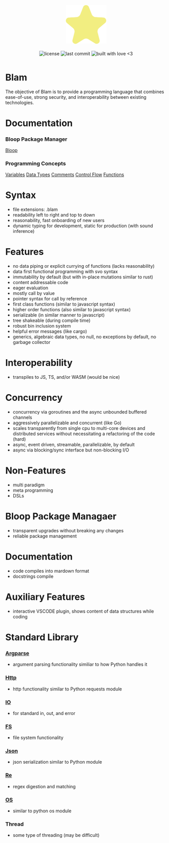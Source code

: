 <p align="center">
  <img alt="dream logo" src=".github/logo.svg" style="width: 25%">   
</p>

<p align="center" style="height: 32px">
  <img align="middle" alt="license" src="https://img.shields.io/github/license/SwampPear/blam.svg">
  <img align="middle" alt="last commit" src="https://img.shields.io/github/last-commit/SwampPear/blam.svg">
  <img align="middle" style="height: 21px" alt="built with love <3" src="http://ForTheBadge.com/images/badges/built-with-love.svg">
</p>

# Blam
The objective of Blam is to provide a programming language that combines
ease-of-use, strong security, and interoperability between existing 
technologies.

# Documentation
### Bloop Package Manager
[Bloop](docs/bloop_package_manager/bloop.md)

### Programming Concepts
[Variables](docs/programming_concepts/variables.md)
[Data Types](docs/programming_concepts/data_types.md)
[Comments](docs/programming_concepts/comments.md)
[Control Flow](docs/programming_concepts/control_flow.md)
[Functions](docs/programming_concepts/functions.md)

# Syntax
- file extensions: .blam
- readability left to right and top to down
- reasonability, fast onboarding of new users
- dynamic typing for development, static for production (with sound inference)

# Features
- no data piping or explicit currying of functions (lacks reasonability)
- data first functional programming with svo syntax
- immutability by default (but with in-place mutations similar to rust)
- content addressable code
- eager evaluation
- mostly call by value
- pointer syntax for call by reference
- first class functions (similar to javascript syntax)
- higher order functions (also similar to javascript syntax)
- serializable (in similar manner to javascript)
- tree shakeable (during compile time)
- robust bin inclusion system
- helpful error messages (like cargo)
- generics, algebraic data types, no null, no exceptions by default, no garbage 
collector

# Interoperability
- transpiles to JS, TS, and/or WASM (would be nice)

# Concurrency
- concurrency via goroutines and the async unbounded buffered channels
- aggressively parallelizable and concurrent (like Go)
- scales transparently from single cpu to multi-core devices and distributed 
services without necessitating a refactoring of the code (hard)
- async, event driven, streamable, parallelizable, by default
- async via blocking/sync interface but non-blocking I/O

# Non-Features
- multi paradigm
- meta programming
- DSLs

# Bloop Package Managaer
- transparent upgrades without breaking any changes
- reliable package management

# Documentation
- code compiles into mardown format
- docstrings compile

# Auxiliary Features
- interactive VSCODE plugin, shows content of data structures while coding

# Standard Library
### [Argparse](docs/argparse/argparse.md)
- argument parsing functionality similiar to how Python handles it

### [Http](docs/http/http.md)
- http functionality similar to Python requests module

### [IO](docs/io/io.md)
- for standard in, out, and error

### [FS](docs/fs/fs.md)
- file system functionality

### [Json](docs/json/json.md)
- json serialization similar to Python module

### [Re](docs/re/re.md)
- regex digestion and matching

### [OS](docs/os/os.md)
- similar to python os module

### Thread
- some type of threading (may be difficult)
